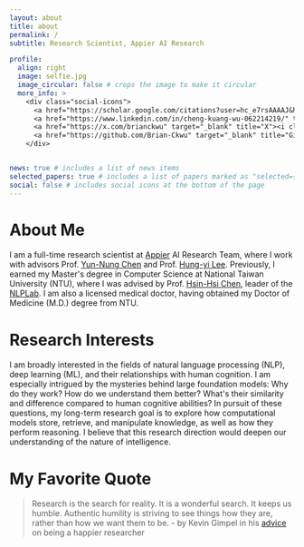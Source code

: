 ```yaml
---
layout: about
title: about
permalink: /
subtitle: Research Scientist, Appier AI Research

profile:
  align: right
  image: selfie.jpg
  image_circular: false # crops the image to make it circular
  more_info: >
    <div class="social-icons">
      <a href="https://scholar.google.com/citations?user=hc_e7rsAAAAJ&hl=en" target="_blank" title="Google Scholar"><i class="ai ai-google-scholar"></i></a>
      <a href="https://www.linkedin.com/in/cheng-kuang-wu-062214219/" target="_blank" title="LinkedIn"><i class="fab fa-linkedin"></i></a>
      <a href="https://x.com/brianckwu" target="_blank" title="X"><i class="fab fa-x-twitter"></i></a>
      <a href="https://github.com/Brian-Ckwu" target="_blank" title="GitHub"><i class="fab fa-github"></i></a>
    </div>


news: true # includes a list of news items
selected_papers: true # includes a list of papers marked as "selected={true}"
social: false # includes social icons at the bottom of the page
---
```


# About Me
I am a full-time research scientist at [Appier](https://www.appier.com/en/) AI Research Team, where I work with advisors Prof. [Yun-Nung Chen](https://www.csie.ntu.edu.tw/~yvchen/) and Prof. [Hung-yi Lee](https://speech.ee.ntu.edu.tw/~hylee/index.php). Previously, I earned my Master's degree in Computer Science at National Taiwan University (NTU), where I was advised by Prof. [Hsin-Hsi Chen](https://scholar.google.com/citations?user=CRth4q4AAAAJ&hl=en), leader of the [NLPLab](https://nlg.csie.ntu.edu.tw/). I am also a licensed medical doctor, having obtained my Doctor of Medicine (M.D.) degree from NTU.

# Research Interests
I am broadly interested in the fields of natural language processing (NLP), deep learning (ML), and their relationships with human cognition. I am especially intrigued by the mysteries behind large foundation models: Why do they work? How do we understand them better? What's their similarity and difference compared to human cognitive abilities? In pursuit of these questions, my long-term research goal is to explore how computational models store, retrieve, and manipulate knowledge, as well as how they perform reasoning. I believe that this research direction would deepen our understanding of the nature of intelligence.

# My Favorite Quote
> Research is the search for reality. It is a wonderful search. It keeps us humble. Authentic humility is striving to see things how they are, rather than how we want them to be. - by Kevin Gimpel in his [advice](https://home.ttic.edu/~kgimpel/etc/phd-advice.pdf) on being a happier researcher
